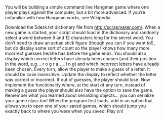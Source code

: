 You will be building a simple command line Hangman game where one player plays against the computer, but a bit more advanced. If you’re unfamiliar with how Hangman works, see Wikipedia.

Download the 5desk.txt dictionary file from http://scrapmaker.com/.
When a new game is started, your script should load in the dictionary and randomly select a word between 5 and 12 characters long for the secret word.
You don’t need to draw an actual stick figure (though you can if you want to!), but do display some sort of count so the player knows how many more incorrect guesses he/she has before the game ends. You should also display which correct letters have already been chosen (and their position in the word, e.g. _ r o g r a _ _ i n g) and which incorrect letters have already been chosen.
Every turn, allow the player to make a guess of a letter. It should be case insensitive. Update the display to reflect whether the letter was correct or incorrect. If out of guesses, the player should lose.
Now implement the functionality where, at the start of any turn, instead of making a guess the player should also have the option to save the game. Remember what you learned about serializing objects… you can serialize your game class too!
When the program first loads, add in an option that allows you to open one of your saved games, which should jump you exactly back to where you were when you saved. Play on!